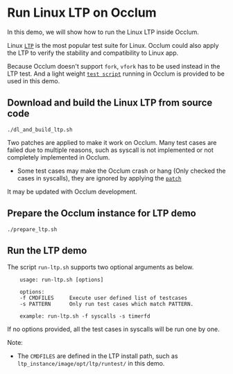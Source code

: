 # Run Linux LTP on Occlum

In this demo, we will show how to run the Linux LTP inside Occlum.

Linux [`LTP`](https://github.com/linux-test-project/ltp) is the most popular test suite for Linux.
Occlum could also apply the LTP to verify the stability and compatibility to Linux app.

Because Occlum doesn't support `fork`, `vfork` has to be used instead in the LTP test.
And a light weight [`test script`](./run-ltp.sh) running in Occlum is provided to be used in this demo.

## Download and build the Linux LTP from source code
```
./dl_and_build_ltp.sh
```

Two patches are applied to make it work on Occlum.
Many test cases are failed due to multiple reasons, such as syscall is not implemented or not completely implemented in Occlum.

* Some test cases may make the Occlum crash or hang (Only checked the cases in syscalls), they are ignored by applying the [`patch`](./0002-Ignore-some-test-cases-which-crash-the-Occlum.patch)

It may be updated with Occlum development.

## Prepare the Occlum instance for LTP demo
```
./prepare_ltp.sh
```

## Run the LTP demo

The script `run-ltp.sh` supports two optional arguments as below.
```
    usage: run-ltp.sh [options]

    options:
    -f CMDFILES     Execute user defined list of testcases
    -s PATTERN      Only run test cases which match PATTERN.

    example: run-ltp.sh -f syscalls -s timerfd
```

If no options provided, all the test cases in syscalls will be run one by one.

Note:

* The `CMDFILES` are defined in the LTP install path, such as `ltp_instance/image/opt/ltp/runtest/` in this demo.
